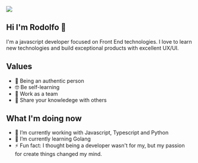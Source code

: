 <img src="https://i.imgur.com/Isg6mGN.gif">

Hi I'm Rodolfo 👋
------
I'm a javascript developer focused on Front End technologies. I love to learn new technologies and build exceptional products with excellent UX/UI.

Values
------
- 🙋‍ Being an authentic person
- 🤓 Be self-learning
- 💪 Work as a team
- 👨‍ Share your knowledege with others

What I'm doing now
------
- 🔭 I’m currently working with Javascript, Typescript and Python
- 🌱 I’m currently learning Golang
- ⚡ Fun fact: I thought being a developer wasn't for my, but my passion for create things changed my mind.
<!--
**RodolfoCamposGlz/RodolfoCamposGlz** is a ✨ _special_ ✨ repository because its `README.md` (this file) appears on your GitHub profile.

- 🔭 I’m currently working on ...
- 🌱 I’m currently learning ...
- 👯 I’m looking to collaborate on ...
- 🤔 I’m looking for help with ...
- 💬 Ask me about ...
- 📫 How to reach me: ...
- 😄 Pronouns: ...
- ⚡ Fun fact: ...
-->
